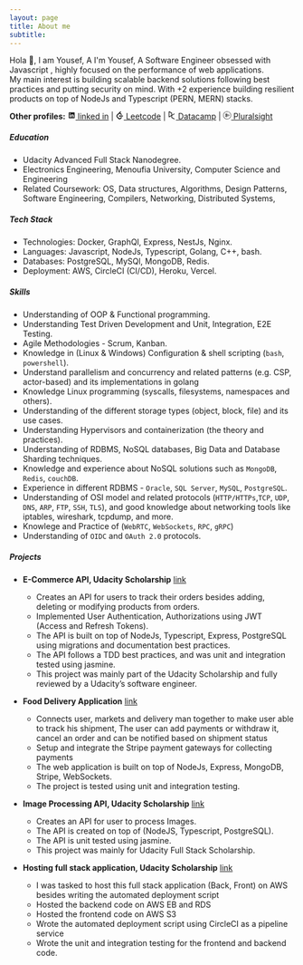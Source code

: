 ```yaml
---
layout: page
title: About me
subtitle: 
---
```


Hola 👋, I am Yousef, A
I'm Yousef, A Software Engineer obsessed with Javascript , highly focused on the performance of web applications. <br/>
My main interest is building scalable backend solutions following best practices and putting security on mind.
With +2 experience building resilient products on top of NodeJs and Typescript (PERN, MERN) stacks.

<strong>Other profiles:</strong>
 <a href="https://www.linkedin.com/in/yousef-meska/"><svg xmlns="http://www.w3.org/2000/svg" aria-hidden="true" role="img" width="1em" height="1em" preserveAspectRatio="xMidYMid meet" viewBox="0 0 32 32"><path fill="currentColor" d="M26.2 4H5.8C4.8 4 4 4.8 4 5.7v20.5c0 .9.8 1.7 1.8 1.7h20.4c1 0 1.8-.8 1.8-1.7V5.7c0-.9-.8-1.7-1.8-1.7zM11.1 24.4H7.6V13h3.5v11.4zm-1.7-13c-1.1 0-2.1-.9-2.1-2.1c0-1.2.9-2.1 2.1-2.1c1.1 0 2.1.9 2.1 2.1s-1 2.1-2.1 2.1zm15.1 12.9H21v-5.6c0-1.3 0-3.1-1.9-3.1S17 17.1 17 18.5v5.7h-3.5V13h3.3v1.5h.1c.5-.9 1.7-1.9 3.4-1.9c3.6 0 4.3 2.4 4.3 5.5v6.2z"/></svg> linked in</a> |
<a href="https://leetcode.com/yousef_meska/"><svg xmlns="http://www.w3.org/2000/svg" aria-hidden="true" role="img" width="1em" height="1em" preserveAspectRatio="xMidYMid meet" viewBox="0 0 32 32"><path fill="currentColor" d="m21.469 23.907l-3.595 3.473c-.624.625-1.484.885-2.432.885s-1.807-.26-2.432-.885l-5.776-5.812c-.62-.625-.937-1.537-.937-2.485c0-.952.317-1.812.937-2.432l5.76-5.844c.62-.619 1.5-.859 2.448-.859s1.808.26 2.432.885l3.595 3.473c.687.688 1.823.663 2.536-.052c.708-.713.735-1.848.047-2.536l-3.473-3.511a6.793 6.793 0 0 0-3.261-1.787l3.287-3.333c.688-.687.667-1.823-.047-2.536s-1.849-.735-2.536-.052L4.553 13.968c-1.307 1.312-1.989 3.113-1.989 5.113c0 1.996.683 3.86 1.989 5.168l5.797 5.812c1.307 1.307 3.115 1.937 5.115 1.937c1.995 0 3.801-.683 5.109-1.989l3.479-3.521c.688-.683.661-1.817-.052-2.531s-1.849-.74-2.531-.052zm6.28-6.558H14.218c-.932 0-1.692.801-1.692 1.791c0 .991.76 1.797 1.692 1.797h13.531c.933 0 1.693-.807 1.693-1.797c0-.989-.76-1.791-1.693-1.791z"/></svg> Leetcode</a> | <a href="https://www.datacamp.com/profile/yousefmeska"><svg xmlns="http://www.w3.org/2000/svg" aria-hidden="true" role="img" width="1em" height="1em" preserveAspectRatio="xMidYMid meet" viewBox="0 0 24 24"><path fill="currentColor" d="M12.946 18.151v-5.239L21.209 8.2L19.2 7.048l-6.254 3.567V5.36c0-.356-.192-.689-.5-.866L4.922.177a1.434 1.434 0 0 0-1.455.044a1.438 1.438 0 0 0-.676 1.224v14.777A1.44 1.44 0 0 0 4.92 17.49l6.032-3.44v4.683a1 1 0 0 0 .504.867l7.73 4.4l2.01-1.152l-8.25-4.697zM10.953 5.938v5.814L4.785 15.27V2.4l6.168 3.539v-.001z"/></svg> Datacamp</a> | <a href="https://app.pluralsight.com/profile/yousef-meska"><svg xmlns="http://www.w3.org/2000/svg" aria-hidden="true" role="img" width="1em" height="1em" preserveAspectRatio="xMidYMid meet" viewBox="0 0 32 32"><path fill="currentColor" d="M20.959 2.339C13.438-.401 5.083 3.5 2.36 11c-2.761 7.599 1.14 15.943 8.661 18.683c7.541 2.739 15.943-1.161 18.676-8.683C32.442 13.437 28.541 5.083 21 2.339zM16 32C7.197 32 0 24.803 0 16S7.197 0 16 0s16 7.197 16 16s-7.197 16-16 16zM11.901 7.74v16.52L26.24 16zm1.402 2.359L23.5 16l-10.197 5.901V10.098zm-4.704-.558v12.917l11.204-6.459zM10 11.937L17.083 16L10 20.083v-8.165z"/></svg> Pluralsight</a>

##### Education

- Udacity Advanced Full Stack Nanodegree.
- Electronics Engineering, Menoufia University, Computer Science and Engineering
- Related Coursework: OS, Data structures, Algorithms, Design Patterns, Software Engineering, Compilers, Networking, Distributed Systems,

##### Tech Stack

- Technologies: Docker, GraphQl, Express, NestJs, Nginx.
- Languages: Javascript, NodeJs, Typescript, Golang, C++, bash.
- Databases: PostgreSQL, MySQl, MongoDB, Redis.
- Deployment: AWS, CircleCI (CI/CD), Heroku, Vercel.

##### Skills

- Understanding of OOP & Functional programming.
- Understanding Test Driven Development and Unit, Integration, E2E Testing.
- Agile Methodologies - Scrum, Kanban.
- Knowledge in (Linux & Windows) Configuration & shell scripting (`bash`, `powershell`).
- Understand parallelism and concurrency and related patterns (e.g. CSP, actor-based) and its implementations in golang
- Knowledge Linux programming (syscalls, filesystems, namespaces and others).
- Understanding of the different storage types (object, block, file) and its use cases.
- Understanding Hypervisors and containerization (the theory and practices).
- Understanding of RDBMS, NoSQL databases, Big Data and Database Sharding techniques.
- Knowledge and experience about NoSQL solutions such as `MongoDB`, `Redis`, `couchDB`.
- Experience in different RDBMS - `Oracle`, `SQL Server`, `MySQL`, `PostgreSQL`.
- Understanding of OSI model and related protocols (`HTTP/HTTPs`,`TCP`, `UDP`, `DNS`, `ARP`, `FTP`, `SSH`, `TLS`), and good knowledge about networking tools like iptables, wireshark, tcpdump, and more.
- Knowlege and Practice of (`WebRTC`, `WebSockets`, `RPC`, `gRPC`)
- Understanding of `OIDC` and `OAuth 2.0` protocols.

##### Projects

- **E-Commerce API, Udacity Scholarship** <a href="https://github.com/MrBomber0x001/Udacity-Storefront-api">link</a>
  - Creates an API for users to track their orders besides adding, deleting or modifying products from orders.
  - Implemented User Authentication, Authorizations using JWT (Access and Refresh Tokens).
  - The API is built on top of NodeJs, Typescript, Express, PostgreSQL using migrations and documentation best practices.
  - The API follows a TDD best practices, and was unit and integration tested using jasmine.
  - This project was mainly part of the Udacity Scholarship and fully reviewed by a Udacity’s software engineer.

- **Food Delivery Application** <a href="https://github.com/MrBomber0x001/Food-Delivery-App">link</a>
  - Connects user, markets and delivery man together to make user able to track his shipment, The user can add payments or withdraw it, cancel an order and can be notified based on shipment status
  - Setup and integrate the Stripe payment gateways for collecting payments
  - The web application is built on top of NodeJs, Express, MongoDB, Stripe, WebSockets.
  - The project is tested using unit and integration testing.

- **Image Processing API, Udacity Scholarship** <a href="https://github.com/MrBomber0x001/Udacity-Image-Processing-API">link</a>
  - Creates an API for user to process Images.
  - The API is created on top of (NodeJS, Typescript, PostgreSQL).
  - The API is unit tested using jasmine.
  - This project was mainly for Udacity Full Stack Scholarship.

- **Hosting full stack application, Udacity Scholarship** <a href="https://github.com/MrBomber0x001/udacity-hosting-fullstack">link</a>
  - I was tasked to host this full stack application (Back, Front) on AWS besides writing the automated deployment script
  - Hosted the backend code on AWS EB and RDS
  - Hosted the frontend code on AWS S3
  - Wrote the automated deployment script using CircleCI as a pipeline service
  - Wrote the unit and integration testing for the frontend and backend code.
